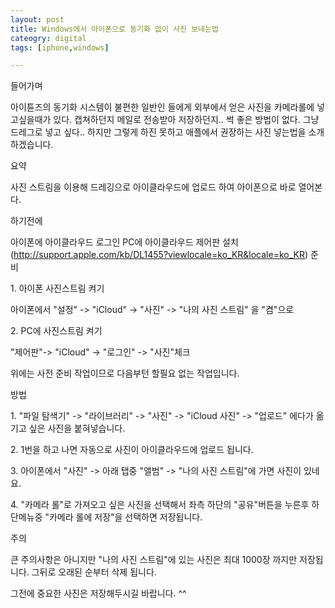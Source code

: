```yaml
---
layout: post
title: Windows에서 아이폰으로 동기화 없이 사진 보내는법
cateogry: digital
tags: [iphone,windows]

---
```

들어가며

아이튠즈의 동기화 시스템이 불편한 일반인 들에게 외부에서 얻은 사진을 카메라롤에 넣고싶을때가 있다. 캡쳐하던지 메일로 전송받아 저장하던지.. 썩 좋은 방법이 없다. 그냥 드레그로 넣고 싶다.. 하지만 그렇게 하진 못하고 애플에서 권장하는 사진 넣는법을 소개하겠습니다.

요약

사진 스트림을 이용해 드레깅으로 아이클라우드에 업로드 하여 아이폰으로 바로 열어본다.

하기전에

아이폰에 아이클라우드 로그인
PC에 아이클라우드 제어판 설치(http://support.apple.com/kb/DL1455?viewlocale=ko_KR&locale=ko_KR)
준비

1\. 아이폰 사진스트림 켜기

아이폰에서 "설정" -> "iCloud" -> "사진" -> "나의 사진 스트림" 을 "켬"으로

2\. PC에 사진스트림 켜기

"제어판"-> "iCloud" -> "로그인" -> "사진"체크

 

위에는 사전 준비 작업이므로 다음부턴 할필요 없는 작업입니다.

 

방법

1\. "파일 탐색기" -> "라이브러리" -> "사진" -> "iCloud 사진" -> "업로드" 에다가 옮기고 싶은 사진을 붙혀넣습니다.

2\. 1번을 하고 나면 자동으로 사진이 아이클라우드에 업로드 됩니다.

3\. 아이폰에서 "사진" -> 아래 탭중 "앨범" -> "나의 사진 스트림"에 가면 사진이 있네요.

4\. "카메라 롤"로 가져오고 싶은 사진을 선택해서 좌측 하단의 "공유"버튼을 누른후 하단메뉴중 "카메라 롤에 저장"을 선택하면 저장됩니다.

주의

큰 주의사항은 아니지만 "나의 사진 스트림"에 있는 사진은 최대 1000장 까지만 저장됩니다. 그뒤로 오래된 순부터 삭제 됩니다.

그전에 중요한 사진은 저장해두시길 바랍니다. ^^

 

 